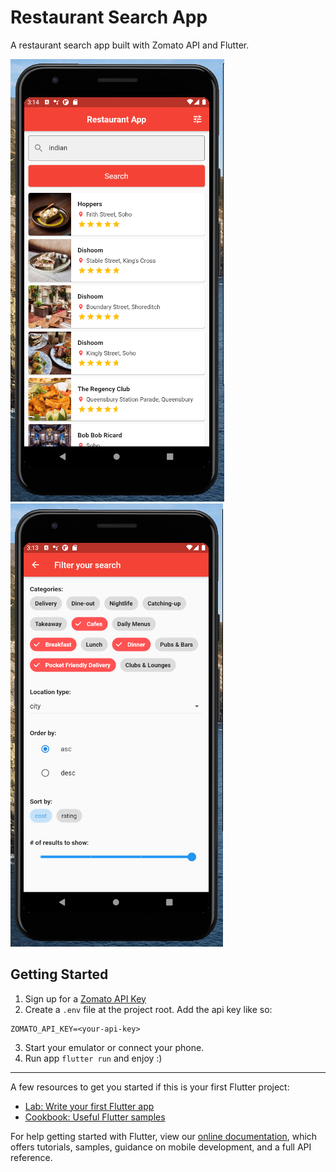 # Restaurant Search App

A restaurant search app built with Zomato API and Flutter.

![Restaurant App Screenshot](raw/appshot_1.png)
![Restaurant App Screenshot 2](raw/appshot_2.png)

## Getting Started

1. Sign up for a [Zomato API Key](https://developers.zomato.com/api)
2. Create a `.env` file at the project root. Add the api key like so:
```
ZOMATO_API_KEY=<your-api-key>
```
3. Start your emulator or connect your phone.
4. Run app `flutter run` and enjoy :)

---

A few resources to get you started if this is your first Flutter project:

- [Lab: Write your first Flutter app](https://flutter.dev/docs/get-started/codelab)
- [Cookbook: Useful Flutter samples](https://flutter.dev/docs/cookbook)

For help getting started with Flutter, view our
[online documentation](https://flutter.dev/docs), which offers tutorials,
samples, guidance on mobile development, and a full API reference.
